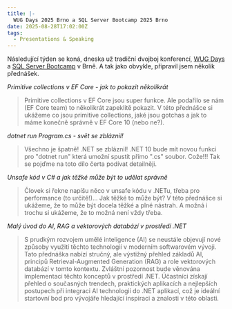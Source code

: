 ```yaml
---
title: |-
  WUG Days 2025 Brno a SQL Server Bootcamp 2025 Brno
date: 2025-08-28T17:02:00Z
tags:
  - Presentations & Speaking
---
```

Následující týden se koná, dneska už tradiční dvojboj konferencí, [WUG Days][2] a [SQL Server Bootcamp][1] v Brně. A tak jako obvykle, připravil jsem několik přednášek.

<!-- excerpt -->

_Primitive collections v EF Core - jak to pokazit několikrát_

> Primitive collections v EF Core jsou super funkce. Ale podařilo se nám (EF Core team) to několikrát zapeklitě pokazit. V této přednášce si ukážeme co jsou primitive collections, jaké jsou gotchas a jak to máme konečně správně v EF Core 10 (nebo ne?).

_dotnet run Program.cs - svět se zbláznil!_

> Všechno je špatně! .NET se zbláznil! .NET 10 bude mít novou funkci pro "dotnet run" která umožní spustit přímo ".cs" soubor. Cože!!! Tak se pojďme na toto dílo čerta podívat detailněji.

_Unsafe kód v C# a jak těžké může být to udělat správně_

> Človek si řekne napíšu něco v unsafe kódu v .NETu, třeba pro performance (to určitě!)... Jak těžké to může být? V této přednášce si ukážeme, že to může být docela těžké a plné nástrah. A možná i trochu si ukážeme, že to možná není vždy třeba.

_Malý úvod do AI, RAG a vektorových databází v prostředí .NET_

> S prudkým rozvojem umělé inteligence (AI) se neustále objevují nové způsoby využití těchto technologií v moderním softwarovém vývoji. Tato přednáška nabízí stručný, ale výstižný přehled základů AI, principů Retrieval-Augmented Generation (RAG) a role vektorových databází v tomto kontextu. Zvláštní pozornost bude věnována implementaci těchto konceptů v prostředí .NET. Účastníci získají přehled o současných trendech, praktických aplikacích a nejlepších postupech při integraci AI technologií do .NET aplikací, což je ideální startovní bod pro vývojáře hledající inspiraci a znalosti v této oblasti.

[1]: https://wug.cz/brno/akce/1750-SQL-Server-Bootcamp-2025
[2]: https://wug.cz/brno/akce/1755-WUG-Days-2025